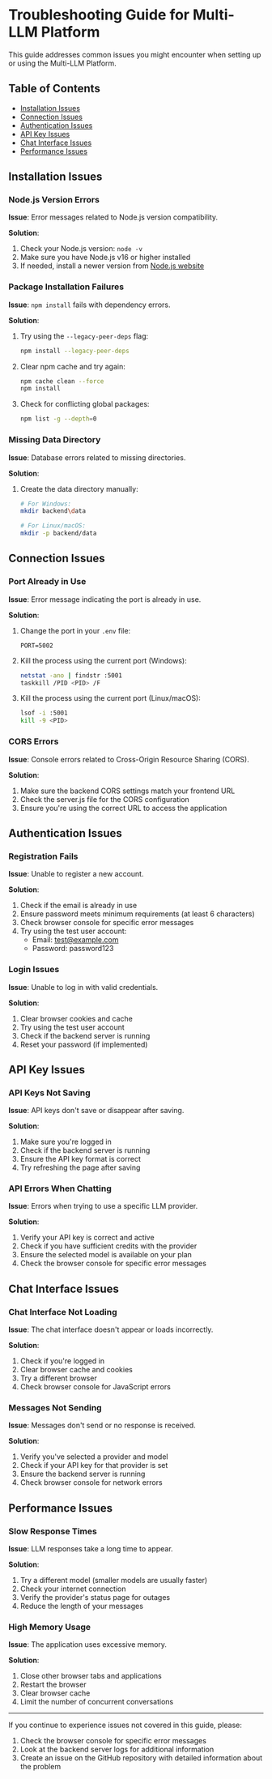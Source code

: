 # Troubleshooting Guide for Multi-LLM Platform

This guide addresses common issues you might encounter when setting up or using the Multi-LLM Platform.

## Table of Contents
- [Installation Issues](#installation-issues)
- [Connection Issues](#connection-issues)
- [Authentication Issues](#authentication-issues)
- [API Key Issues](#api-key-issues)
- [Chat Interface Issues](#chat-interface-issues)
- [Performance Issues](#performance-issues)

## Installation Issues

### Node.js Version Errors
**Issue**: Error messages related to Node.js version compatibility.

**Solution**:
1. Check your Node.js version: `node -v`
2. Make sure you have Node.js v16 or higher installed
3. If needed, install a newer version from [Node.js website](https://nodejs.org/)

### Package Installation Failures
**Issue**: `npm install` fails with dependency errors.

**Solution**:
1. Try using the `--legacy-peer-deps` flag:
   ```bash
   npm install --legacy-peer-deps
   ```
2. Clear npm cache and try again:
   ```bash
   npm cache clean --force
   npm install
   ```
3. Check for conflicting global packages:
   ```bash
   npm list -g --depth=0
   ```

### Missing Data Directory
**Issue**: Database errors related to missing directories.

**Solution**:
1. Create the data directory manually:
   ```bash
   # For Windows:
   mkdir backend\data
   
   # For Linux/macOS:
   mkdir -p backend/data
   ```

## Connection Issues

### Port Already in Use
**Issue**: Error message indicating the port is already in use.

**Solution**:
1. Change the port in your `.env` file:
   ```
   PORT=5002
   ```
2. Kill the process using the current port (Windows):
   ```bash
   netstat -ano | findstr :5001
   taskkill /PID <PID> /F
   ```
3. Kill the process using the current port (Linux/macOS):
   ```bash
   lsof -i :5001
   kill -9 <PID>
   ```

### CORS Errors
**Issue**: Console errors related to Cross-Origin Resource Sharing (CORS).

**Solution**:
1. Make sure the backend CORS settings match your frontend URL
2. Check the server.js file for the CORS configuration
3. Ensure you're using the correct URL to access the application

## Authentication Issues

### Registration Fails
**Issue**: Unable to register a new account.

**Solution**:
1. Check if the email is already in use
2. Ensure password meets minimum requirements (at least 6 characters)
3. Check browser console for specific error messages
4. Try using the test user account:
   - Email: test@example.com
   - Password: password123

### Login Issues
**Issue**: Unable to log in with valid credentials.

**Solution**:
1. Clear browser cookies and cache
2. Try using the test user account
3. Check if the backend server is running
4. Reset your password (if implemented)

## API Key Issues

### API Keys Not Saving
**Issue**: API keys don't save or disappear after saving.

**Solution**:
1. Make sure you're logged in
2. Check if the backend server is running
3. Ensure the API key format is correct
4. Try refreshing the page after saving

### API Errors When Chatting
**Issue**: Errors when trying to use a specific LLM provider.

**Solution**:
1. Verify your API key is correct and active
2. Check if you have sufficient credits with the provider
3. Ensure the selected model is available on your plan
4. Check the browser console for specific error messages

## Chat Interface Issues

### Chat Interface Not Loading
**Issue**: The chat interface doesn't appear or loads incorrectly.

**Solution**:
1. Check if you're logged in
2. Clear browser cache and cookies
3. Try a different browser
4. Check browser console for JavaScript errors

### Messages Not Sending
**Issue**: Messages don't send or no response is received.

**Solution**:
1. Verify you've selected a provider and model
2. Check if your API key for that provider is set
3. Ensure the backend server is running
4. Check browser console for network errors

## Performance Issues

### Slow Response Times
**Issue**: LLM responses take a long time to appear.

**Solution**:
1. Try a different model (smaller models are usually faster)
2. Check your internet connection
3. Verify the provider's status page for outages
4. Reduce the length of your messages

### High Memory Usage
**Issue**: The application uses excessive memory.

**Solution**:
1. Close other browser tabs and applications
2. Restart the browser
3. Clear browser cache
4. Limit the number of concurrent conversations

---

If you continue to experience issues not covered in this guide, please:
1. Check the browser console for specific error messages
2. Look at the backend server logs for additional information
3. Create an issue on the GitHub repository with detailed information about the problem
